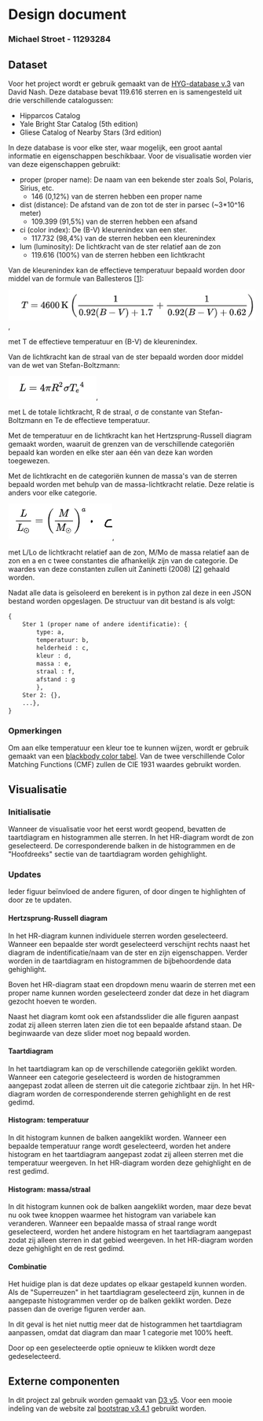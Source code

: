 # Design document
### Michael Stroet - 11293284

## Dataset
Voor het project wordt er gebruik gemaakt van de [HYG-database v.3](https://github.com/astronexus/HYG-Database) van David Nash. Deze database bevat 119.616 sterren en is samengesteld uit drie verschillende catalogussen:
- Hipparcos Catalog
- Yale Bright Star Catalog (5th edition)
- Gliese Catalog of Nearby Stars (3rd edition)

In deze database is voor elke ster, waar mogelijk, een groot aantal informatie en eigenschappen beschikbaar. Voor de visualisatie worden vier van deze eigenschappen gebruikt:
- proper (proper name): De naam van een bekende ster zoals Sol, Polaris, Sirius, etc.
    - 146 (0,12%) van de sterren hebben een proper name
- dist (distance): De afstand van de zon tot de ster in parsec (~3*10^16 meter)
    - 109.399 (91,5%) van de sterren hebben een afsand
- ci (color index): De (B-V) kleurenindex van een ster.
    - 117.732 (98,4%) van de sterren hebben een kleurenindex
- lum (luminosity): De lichtkracht van de ster relatief aan de zon
    - 119.616 (100%) van de sterren hebben een lichtkracht

Van de kleurenindex kan de effectieve temperatuur bepaald worden door middel van de formule van Ballesteros \[[1](README.md/#referenties)\]:

![Ballesteros](doc/design/Ballesteros.png),

met T de effectieve temperatuur en (B-V) de kleurenindex.

Van de lichtkracht kan de straal van de ster bepaald worden door middel van de wet van Stefan-Boltzmann:

![Stefan-Boltzmann](doc/design/Stefan-Boltzmann.png),

met L de totale lichtkracht, R de straal, σ de constante van Stefan-Boltzmann en Te de effectieve temperatuur.

Met de temperatuur en de lichtkracht kan het Hertzsprung-Russell diagram gemaakt worden, waaruit de grenzen van de verschillende categoriën bepaald kan worden en elke ster aan één van deze kan worden toegewezen.

Met de lichtkracht en de categoriën kunnen de massa's van de sterren bepaald worden met behulp van de massa-lichtkracht relatie. Deze relatie is anders voor elke categorie.

![massa-lichtkracht](doc/design/massa-lichtkracht.png),

met L/Lo de lichtkracht relatief aan de zon, M/Mo de massa relatief aan de zon en a en c twee constantes die afhankelijk zijn van de categorie.
De waardes van deze constanten zullen uit Zaninetti (2008) \[[2](README.md/#referenties)\] gehaald worden.

Nadat alle data is geïsoleerd en berekent is in python zal deze in een JSON bestand worden opgeslagen. De structuur van dit bestand is als volgt:
```
{
    Ster 1 (proper name of andere identificatie): {
        type: a,
        temperatuur: b,
        helderheid : c,
        kleur : d,
        massa : e,
        straal : f,
        afstand : g
        },
    Ster 2: {},
    ...},
}
```

### Opmerkingen

Om aan elke temperatuur een kleur toe te kunnen wijzen, wordt er gebruik gemaakt van een [blackbody color tabel](http://www.vendian.org/mncharity/dir3/blackbody/UnstableURLs/bbr_color.html). Van de twee verschillende Color Matching Functions (CMF) zullen de CIE 1931 waardes gebruikt worden.

## Visualisatie

### Initialisatie
Wanneer de visualisatie voor het eerst wordt geopend, bevatten de taartdiagram en histogrammen alle sterren. In het HR-diagram wordt de zon geselecteerd. De corresponderende balken in de histogrammen en de "Hoofdreeks" sectie van de taartdiagram worden gehighlight.

### Updates

Ieder figuur beïnvloed de andere figuren, of door dingen te highlighten of door ze te updaten.

#### Hertzsprung-Russell diagram

In het HR-diagram kunnen individuele sterren worden geselecteerd. Wanneer een bepaalde ster wordt geselecteerd verschijnt rechts naast het diagram de indentificatie/naam van de ster en zijn eigenschappen. Verder worden in de taartdiagram en histogrammen de bijbehoordende data gehighlight.

Boven het HR-diagram staat een dropdown menu waarin de sterren met een proper name kunnen worden geselecteerd zonder dat deze in het diagram gezocht hoeven te worden.

Naast het diagram komt ook een afstandsslider die alle figuren aanpast zodat zij alleen sterren laten zien die tot een bepaalde afstand staan. De beginwaarde van deze slider moet nog bepaald worden.

#### Taartdiagram

In het taartdiagram kan op de verschillende categoriën geklikt worden. Wanneer een categorie geselecteerd is worden de histogrammen aangepast zodat alleen de sterren uit die categorie zichtbaar zijn. In het HR-diagram worden de corresponderende sterren gehighlight en de rest gedimd.

#### Histogram: temperatuur

In dit histogram kunnen de balken aangeklikt worden. Wanneer een bepaalde temperatuur range wordt geselecteerd, worden het andere histogram en het taartdiagram aangepast zodat zij alleen sterren met die temperatuur weergeven. In het HR-diagram worden deze gehighlight en de rest gedimd.

#### Histogram: massa/straal

In dit histogram kunnen ook de balken aangeklikt worden, maar deze bevat nu ook twee knoppen waarmee het histogram van variabele kan veranderen. Wanneer een bepaalde massa of straal range wordt geselecteerd, worden het andere histogram en het taartdiagram aangepast zodat zij alleen sterren in dat gebied weergeven. In het HR-diagram worden deze gehighlight en de rest gedimd.

#### Combinatie

Het huidige plan is dat deze updates op elkaar gestapeld kunnen worden. Als de "Superreuzen" in het taartdiagram geselecteerd zijn, kunnen in de aangepaste histogrammen verder op de balken geklikt worden. Deze passen dan de overige figuren verder aan.

In dit geval is het niet nuttig meer dat de histogrammen het taartdiagram aanpassen, omdat dat diagram dan maar 1 categorie met 100% heeft.

Door op een geselecteerde optie opnieuw te klikken wordt deze gedeselecteerd.

## Externe componenten

In dit project zal gebruik worden gemaakt van [D3 v5](https://github.com/d3/d3).
Voor een mooie indeling van de website zal [bootstrap v3.4.1](https://getbootstrap.com/) gebruikt worden.
